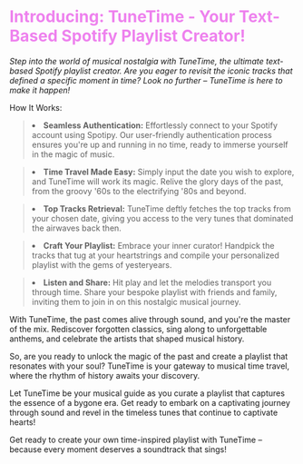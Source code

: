 <h1 style="color: violet">Introducing: TuneTime - Your Text-Based Spotify Playlist Creator!</h1>

*Step into the world of musical nostalgia with TuneTime, the ultimate text-based Spotify playlist creator. Are you eager
to revisit the iconic tracks that defined a specific moment in time? Look no further – TuneTime is here to make it
happen!*

How It Works:

> **<li>Seamless Authentication:** Effortlessly connect to your Spotify account using Spotipy. Our user-friendly
> authentication
> process ensures you're up and running in no time, ready to immerse yourself in the magic of music.

> **<li>Time Travel Made Easy:** Simply input the date you wish to explore, and TuneTime will work its magic. Relive
> the
> glory
> days of the past, from the groovy '60s to the electrifying '80s and beyond.

> **<li>Top Tracks Retrieval:** TuneTime deftly fetches the top tracks from your chosen date, giving you access to the
> very
> tunes
> that dominated the airwaves back then.

> **<li>Craft Your Playlist:** Embrace your inner curator! Handpick the tracks that tug at your heartstrings and compile
> your
> personalized playlist with the gems of yesteryears.

> **<li>Listen and Share:** Hit play and let the melodies transport you through time. Share your bespoke playlist with
> friends
> and
> family, inviting them to join in on this nostalgic musical journey.

With TuneTime, the past comes alive through sound, and you're the master of the mix. Rediscover forgotten classics, sing
along to unforgettable anthems, and celebrate the artists that shaped musical history.

So, are you ready to unlock the magic of the past and create a playlist that resonates with your soul? TuneTime is your
gateway to musical time travel, where the rhythm of history awaits your discovery.

Let TuneTime be your musical guide as you curate a playlist that captures the essence of a bygone era. Get ready to
embark on a captivating journey through sound and revel in the timeless tunes that continue to captivate hearts!

Get ready to create your own time-inspired playlist with TuneTime – because every moment deserves a soundtrack that
sings!





